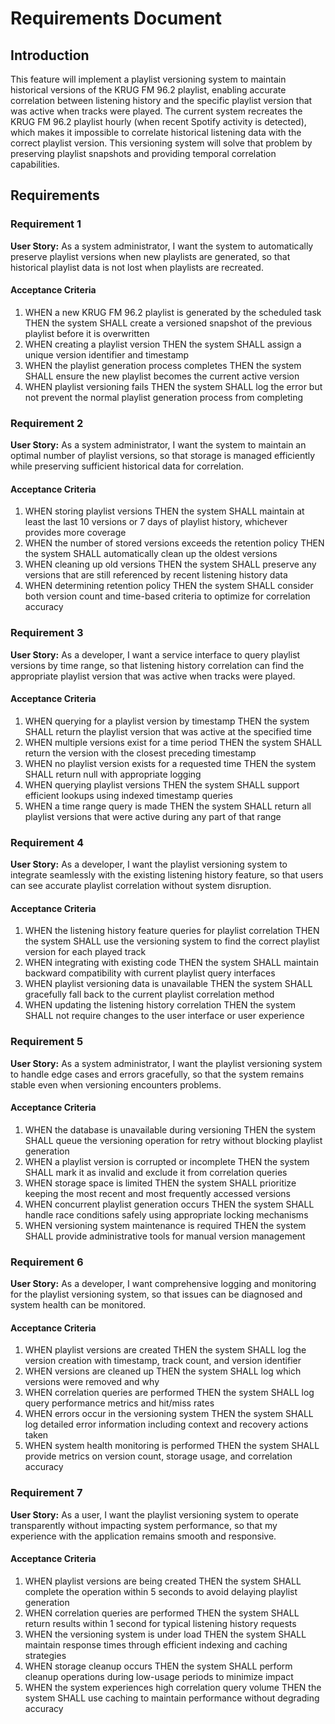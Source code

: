 # Requirements Document

## Introduction

This feature will implement a playlist versioning system to maintain historical versions of the KRUG FM 96.2 playlist, enabling accurate correlation between listening history and the specific playlist version that was active when tracks were played. The current system recreates the KRUG FM 96.2 playlist hourly (when recent Spotify activity is detected), which makes it impossible to correlate historical listening data with the correct playlist version. This versioning system will solve that problem by preserving playlist snapshots and providing temporal correlation capabilities.

## Requirements

### Requirement 1

**User Story:** As a system administrator, I want the system to automatically preserve playlist versions when new playlists are generated, so that historical playlist data is not lost when playlists are recreated.

#### Acceptance Criteria

1. WHEN a new KRUG FM 96.2 playlist is generated by the scheduled task THEN the system SHALL create a versioned snapshot of the previous playlist before it is overwritten
2. WHEN creating a playlist version THEN the system SHALL assign a unique version identifier and timestamp
3. WHEN the playlist generation process completes THEN the system SHALL ensure the new playlist becomes the current active version
4. WHEN playlist versioning fails THEN the system SHALL log the error but not prevent the normal playlist generation process from completing

### Requirement 2

**User Story:** As a system administrator, I want the system to maintain an optimal number of playlist versions, so that storage is managed efficiently while preserving sufficient historical data for correlation.

#### Acceptance Criteria

1. WHEN storing playlist versions THEN the system SHALL maintain at least the last 10 versions or 7 days of playlist history, whichever provides more coverage
2. WHEN the number of stored versions exceeds the retention policy THEN the system SHALL automatically clean up the oldest versions
3. WHEN cleaning up old versions THEN the system SHALL preserve any versions that are still referenced by recent listening history data
4. WHEN determining retention policy THEN the system SHALL consider both version count and time-based criteria to optimize for correlation accuracy

### Requirement 3

**User Story:** As a developer, I want a service interface to query playlist versions by time range, so that listening history correlation can find the appropriate playlist version that was active when tracks were played.

#### Acceptance Criteria

1. WHEN querying for a playlist version by timestamp THEN the system SHALL return the playlist version that was active at the specified time
2. WHEN multiple versions exist for a time period THEN the system SHALL return the version with the closest preceding timestamp
3. WHEN no playlist version exists for a requested time THEN the system SHALL return null with appropriate logging
4. WHEN querying playlist versions THEN the system SHALL support efficient lookups using indexed timestamp queries
5. WHEN a time range query is made THEN the system SHALL return all playlist versions that were active during any part of that range

### Requirement 4

**User Story:** As a developer, I want the playlist versioning system to integrate seamlessly with the existing listening history feature, so that users can see accurate playlist correlation without system disruption.

#### Acceptance Criteria

1. WHEN the listening history feature queries for playlist correlation THEN the system SHALL use the versioning system to find the correct playlist version for each played track
2. WHEN integrating with existing code THEN the system SHALL maintain backward compatibility with current playlist query interfaces
3. WHEN playlist versioning data is unavailable THEN the system SHALL gracefully fall back to the current playlist correlation method
4. WHEN updating the listening history correlation THEN the system SHALL not require changes to the user interface or user experience

### Requirement 5

**User Story:** As a system administrator, I want the playlist versioning system to handle edge cases and errors gracefully, so that the system remains stable even when versioning encounters problems.

#### Acceptance Criteria

1. WHEN the database is unavailable during versioning THEN the system SHALL queue the versioning operation for retry without blocking playlist generation
2. WHEN a playlist version is corrupted or incomplete THEN the system SHALL mark it as invalid and exclude it from correlation queries
3. WHEN storage space is limited THEN the system SHALL prioritize keeping the most recent and most frequently accessed versions
4. WHEN concurrent playlist generation occurs THEN the system SHALL handle race conditions safely using appropriate locking mechanisms
5. WHEN versioning system maintenance is required THEN the system SHALL provide administrative tools for manual version management

### Requirement 6

**User Story:** As a developer, I want comprehensive logging and monitoring for the playlist versioning system, so that issues can be diagnosed and system health can be monitored.

#### Acceptance Criteria

1. WHEN playlist versions are created THEN the system SHALL log the version creation with timestamp, track count, and version identifier
2. WHEN versions are cleaned up THEN the system SHALL log which versions were removed and why
3. WHEN correlation queries are performed THEN the system SHALL log query performance metrics and hit/miss rates
4. WHEN errors occur in the versioning system THEN the system SHALL log detailed error information including context and recovery actions taken
5. WHEN system health monitoring is performed THEN the system SHALL provide metrics on version count, storage usage, and correlation accuracy

### Requirement 7

**User Story:** As a user, I want the playlist versioning system to operate transparently without impacting system performance, so that my experience with the application remains smooth and responsive.

#### Acceptance Criteria

1. WHEN playlist versions are being created THEN the system SHALL complete the operation within 5 seconds to avoid delaying playlist generation
2. WHEN correlation queries are performed THEN the system SHALL return results within 1 second for typical listening history requests
3. WHEN the versioning system is under load THEN the system SHALL maintain response times through efficient indexing and caching strategies
4. WHEN storage cleanup occurs THEN the system SHALL perform cleanup operations during low-usage periods to minimize impact
5. WHEN the system experiences high correlation query volume THEN the system SHALL use caching to maintain performance without degrading accuracy